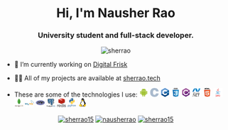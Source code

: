 <h1 align="center">Hi, I'm Nausher Rao</h1>
<h3 align="center">University student and full-stack developer.</h3>

<p align="center"> <img src="https://komarev.com/ghpvc/?username=sherrao" alt="sherrao" /> </p>

- 🔭 I’m currently working on [Digital Frisk](https://digitalfrisk.com)

- 👨‍💻 All of my projects are available at [sherrao.tech](https://sherrao.tech/)

- <p align="left">These are some of the technologies I use:    
  <img src="https://github.com/devicons/devicon/blob/master/icons/android/android-plain.svg" alt="android" width="20" height="20"/> 
  <img src="https://github.com/devicons/devicon/blob/master/icons/c/c-original.svg" alt="c" width="20" height="20"/> 
  <img src="https://github.com/devicons/devicon/blob/master/icons/cplusplus/cplusplus-original.svg" alt="cplusplus" width="20" height="20"/> 
  <img src="https://github.com/devicons/devicon/blob/master/icons/css3/css3-original-wordmark.svg" alt="css3" width="20" height="20"/> 
  <img src="https://github.com/devicons/devicon/blob/master/icons/csharp/csharp-original.svg" alt="csharp" width="20" height="20"/> 
  <img src="https://github.com/devicons/devicon/blob/master/icons/dot-net/dot-net-original-wordmark.svg" alt="dotnet" width="20" height="20"/> 
  <img src="https://github.com/devicons/devicon/blob/master/icons/html5/html5-original-wordmark.svg" alt="html5" width="20" height="20"/> 
  <img src="https://github.com/devicons/devicon/blob/master/icons/java/java-original-wordmark.svg" alt="java" width="20" height="20"/> 
  <img src="https://github.com/devicons/devicon/blob/master/icons/mongodb/mongodb-original-wordmark.svg" alt="mongodb" width="20" height="20"/> 
  <img src="https://github.com/devicons/devicon/blob/master/icons/mysql/mysql-original-wordmark.svg" alt="mysql" width="20" height="20"/> 
  <img src="https://github.com/devicons/devicon/blob/master/icons/php/php-original.svg" alt="php" width="20" height="20"/> 
  <img src="https://github.com/devicons/devicon/blob/master/icons/postgresql/postgresql-original-wordmark.svg" alt="postgresql" width="20" height="20"/> 
  <img src="https://github.com/devicons/devicon/blob/master/icons/redis/redis-original-wordmark.svg" alt="redis" width="20" height="20"/> 
  <img src="https://github.com/devicons/devicon/blob/master/icons/python/python-original-wordmark.svg" alt="python" width="20" height="20"/> 
  <img src="https://github.com/devicons/devicon/blob/master/icons/linux/linux-original.svg" alt="linux" width="20" height="20"/></p><p align="center"> 
<p align="center">
<a href="https://twitter.com/sherrao15" target="blank"><img align="center" src="https://sherrao.tech/files/socials/twitter.png" alt="sherrao15" height="16" width="16" /></a>
<a href="https://linkedin.com/in/nausherrao" target="blank"><img align="center" src="https://sherrao.tech/files/socials/linkedin.png" alt="nausherrao" height="16" width="16" /></a>
<a href="https://instagram.com/sherrao15" target="blank"><img align="center" src="https://sherrao.tech/files/socials/instagram.png" alt="sherrao15" height="20" width="20" /></a>
</p>
